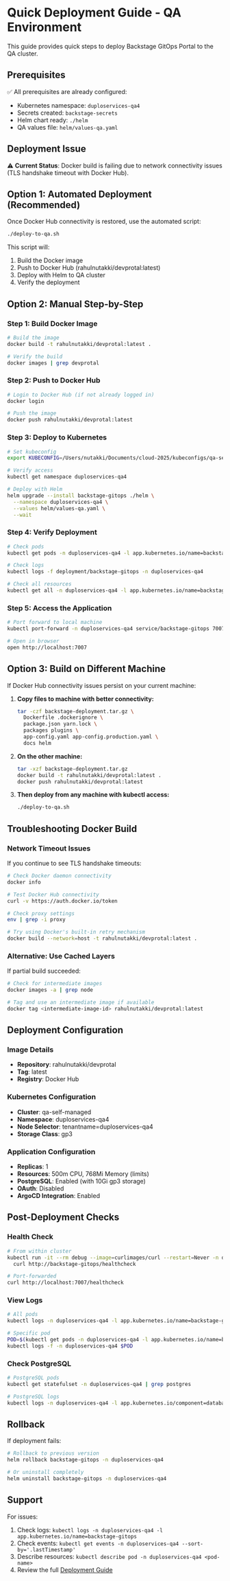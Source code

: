 # Quick Deployment Guide - QA Environment

This guide provides quick steps to deploy Backstage GitOps Portal to the QA cluster.

## Prerequisites

✅ All prerequisites are already configured:
- Kubernetes namespace: `duploservices-qa4`
- Secrets created: `backstage-secrets`
- Helm chart ready: `./helm`
- QA values file: `helm/values-qa.yaml`

## Deployment Issue

⚠️ **Current Status**: Docker build is failing due to network connectivity issues (TLS handshake timeout with Docker Hub).

## Option 1: Automated Deployment (Recommended)

Once Docker Hub connectivity is restored, use the automated script:

```bash
./deploy-to-qa.sh
```

This script will:
1. Build the Docker image
2. Push to Docker Hub (rahulnutakki/devprotal:latest)
3. Deploy with Helm to QA cluster
4. Verify the deployment

## Option 2: Manual Step-by-Step

### Step 1: Build Docker Image

```bash
# Build the image
docker build -t rahulnutakki/devprotal:latest .

# Verify the build
docker images | grep devprotal
```

### Step 2: Push to Docker Hub

```bash
# Login to Docker Hub (if not already logged in)
docker login

# Push the image
docker push rahulnutakki/devprotal:latest
```

### Step 3: Deploy to Kubernetes

```bash
# Set kubeconfig
export KUBECONFIG=/Users/nutakki/Documents/cloud-2025/kubeconfigs/qa-self-managed/duploinfra-qa-self-managed-kubeconfig.yaml

# Verify access
kubectl get namespace duploservices-qa4

# Deploy with Helm
helm upgrade --install backstage-gitops ./helm \
  --namespace duploservices-qa4 \
  --values helm/values-qa.yaml \
  --wait
```

### Step 4: Verify Deployment

```bash
# Check pods
kubectl get pods -n duploservices-qa4 -l app.kubernetes.io/name=backstage-gitops

# Check logs
kubectl logs -f deployment/backstage-gitops -n duploservices-qa4

# Check all resources
kubectl get all -n duploservices-qa4 -l app.kubernetes.io/name=backstage-gitops
```

### Step 5: Access the Application

```bash
# Port forward to local machine
kubectl port-forward -n duploservices-qa4 service/backstage-gitops 7007:80

# Open in browser
open http://localhost:7007
```

## Option 3: Build on Different Machine

If Docker Hub connectivity issues persist on your current machine:

1. **Copy files to machine with better connectivity:**
   ```bash
   tar -czf backstage-deployment.tar.gz \
     Dockerfile .dockerignore \
     package.json yarn.lock \
     packages plugins \
     app-config.yaml app-config.production.yaml \
     docs helm
   ```

2. **On the other machine:**
   ```bash
   tar -xzf backstage-deployment.tar.gz
   docker build -t rahulnutakki/devprotal:latest .
   docker push rahulnutakki/devprotal:latest
   ```

3. **Then deploy from any machine with kubectl access:**
   ```bash
   ./deploy-to-qa.sh
   ```

## Troubleshooting Docker Build

### Network Timeout Issues

If you continue to see TLS handshake timeouts:

```bash
# Check Docker daemon connectivity
docker info

# Test Docker Hub connectivity
curl -v https://auth.docker.io/token

# Check proxy settings
env | grep -i proxy

# Try using Docker's built-in retry mechanism
docker build --network=host -t rahulnutakki/devprotal:latest .
```

### Alternative: Use Cached Layers

If partial build succeeded:

```bash
# Check for intermediate images
docker images -a | grep node

# Tag and use an intermediate image if available
docker tag <intermediate-image-id> rahulnutakki/devprotal:latest
```

## Deployment Configuration

### Image Details
- **Repository**: rahulnutakki/devprotal
- **Tag**: latest
- **Registry**: Docker Hub

### Kubernetes Configuration
- **Cluster**: qa-self-managed
- **Namespace**: duploservices-qa4
- **Node Selector**: tenantname=duploservices-qa4
- **Storage Class**: gp3

### Application Configuration
- **Replicas**: 1
- **Resources**: 500m CPU, 768Mi Memory (limits)
- **PostgreSQL**: Enabled (with 10Gi gp3 storage)
- **OAuth**: Disabled
- **ArgoCD Integration**: Enabled

## Post-Deployment Checks

### Health Check
```bash
# From within cluster
kubectl run -it --rm debug --image=curlimages/curl --restart=Never -n duploservices-qa4 -- \
  curl http://backstage-gitops/healthcheck

# Port-forwarded
curl http://localhost:7007/healthcheck
```

### View Logs
```bash
# All pods
kubectl logs -n duploservices-qa4 -l app.kubernetes.io/name=backstage-gitops --all-containers=true

# Specific pod
POD=$(kubectl get pods -n duploservices-qa4 -l app.kubernetes.io/name=backstage-gitops -o jsonpath='{.items[0].metadata.name}')
kubectl logs -f -n duploservices-qa4 $POD
```

### Check PostgreSQL
```bash
# PostgreSQL pods
kubectl get statefulset -n duploservices-qa4 | grep postgres

# PostgreSQL logs
kubectl logs -n duploservices-qa4 -l app.kubernetes.io/component=database
```

## Rollback

If deployment fails:

```bash
# Rollback to previous version
helm rollback backstage-gitops -n duploservices-qa4

# Or uninstall completely
helm uninstall backstage-gitops -n duploservices-qa4
```

## Support

For issues:
1. Check logs: `kubectl logs -n duploservices-qa4 -l app.kubernetes.io/name=backstage-gitops`
2. Check events: `kubectl get events -n duploservices-qa4 --sort-by='.lastTimestamp'`
3. Describe resources: `kubectl describe pod -n duploservices-qa4 <pod-name>`
4. Review the full [Deployment Guide](./DEPLOY_GUIDE.md)
